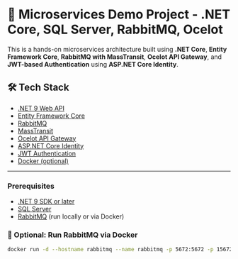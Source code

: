 
# 🧩 Microservices Demo Project - .NET Core, SQL Server, RabbitMQ, Ocelot

This is a hands-on microservices architecture built using **.NET Core**, **Entity Framework Core**, **RabbitMQ with MassTransit**, **Ocelot API Gateway**, and **JWT-based Authentication** using **ASP.NET Core Identity**.


## 🛠️ Tech Stack

- [.NET 9 Web API](https://dotnet.microsoft.com/)
- [Entity Framework Core](https://learn.microsoft.com/en-us/ef/core/)
- [RabbitMQ](https://www.rabbitmq.com/)
- [MassTransit](https://masstransit.io/)
- [Ocelot API Gateway](https://ocelot.readthedocs.io/)
- [ASP.NET Core Identity](https://learn.microsoft.com/en-us/aspnet/core/security/authentication/identity)
- [JWT Authentication](https://jwt.io/)
- [Docker (optional)](https://www.docker.com/)

---


### Prerequisites

- [.NET 9 SDK or later](https://dotnet.microsoft.com/en-us/download)
- [SQL Server](https://www.microsoft.com/en-us/sql-server)
- [RabbitMQ](https://www.rabbitmq.com/download.html) (run locally or via Docker)

### 🐳 Optional: Run RabbitMQ via Docker

```bash
docker run -d --hostname rabbitmq --name rabbitmq -p 5672:5672 -p 15672:15672 rabbitmq:3-management
